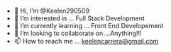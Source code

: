 - 👋 Hi, I’m @Keelen290509
- 👀 I’m interested in ... Full Stack Development 
- 🌱 I’m currently learning ... Front End Developement 
- 💞️ I’m looking to collaborate on ...Anything!!!
- 📫 How to reach me ... keelencarrera@gmail.com

<!---
Keelen290509/Keelen290509 is a ✨ special ✨ repository because its `README.md` (this file) appears on your GitHub profile.
You can click the Preview link to take a look at your changes.
--->
